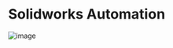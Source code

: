 # Solidworks Automation

![image](https://user-images.githubusercontent.com/96546040/148423493-e39943c5-fe94-445a-a6ce-2087ac387761.png)
